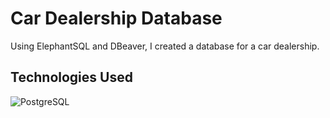 # Car Dealership Database
Using ElephantSQL and DBeaver, I created a database for a car
dealership.

## Technologies Used
![PostgreSQL](https://img.shields.io/badge/PostgreSQL-316192?style=for-the-badge&logo=postgresql&logoColor=white)

